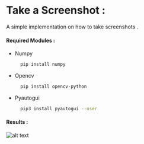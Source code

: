 # Take a Screenshot :

A simple implementation on how to take screenshots .

 #### Required Modules :
  - Numpy   
    ```bash
      pip install numpy
    ```
  - Opencv   
    ```bash
      pip install opencv-python
    ```
  - Pyautogui 
    ```bash
      pip3 install pyautogui --user
    ```
  #### Results :
    
   ![alt text](https://github.com/moadmmh/Awesome-OpenCV/blob/master/Take_Screenshot/test.png)
